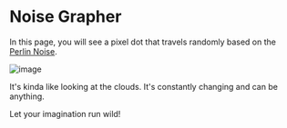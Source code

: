 # Noise Grapher

In this page, you will see a pixel dot that travels randomly based on the [Perlin Noise](https://en.wikipedia.org/wiki/Perlin_noise).

![image](https://user-images.githubusercontent.com/29295588/114295849-b1778180-9a5c-11eb-96fb-10ba5e9f91d7.png)

It's kinda like looking at the clouds. It's constantly changing and can be anything. 

Let your imagination run wild!

